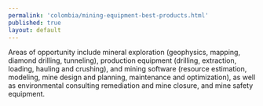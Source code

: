 ```yaml
--- 
permalink: 'colombia/mining-equipment-best-products.html' 
published: true 
layout: default
---
```

<div id="mining-equipment-best-products">
Areas of opportunity include mineral exploration (geophysics, mapping, diamond drilling, tunneling), production equipment (drilling, extraction, loading, hauling and crushing), and mining software (resource estimation, modeling, mine design and planning, maintenance and optimization), as well as environmental consulting remediation and mine closure, and mine safety equipment.
</div>
